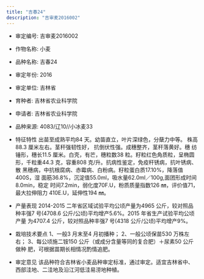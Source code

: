```yaml
---
title: "吉春24"
description: "吉审麦2016002"
---
```

* 审定编号:  吉审麦2016002

*  作物名称:  小麦

*  品种名称:  吉春24

*  审定年份:  2016

*  审定单位:  吉林省

* 育种者:  吉林省农业科学院

*  申请者:  吉林省农业科学院

*  品种来源:  4083/辽10//小冰麦33

*  特征特性
出苗至成熟平均84 天。幼苗直立，叶片深绿色，分蘖力中等。
株高88.3 厘米左右。茎秆强韧性好， 抗倒伏性强。成穗整齐，茎秆落黄好。穗
纺锤形，穗长11.5 厘米。白壳，有芒，穗粒数38 粒。籽粒红色角质粒，呈椭圆
形，千粒重44.3 克，容重808 克/升。抗病性鉴定，免疫秆锈病，抗叶锈病、散
黑穗病，中抗根腐病、赤霉病、白粉病。籽粒蛋白质17.10%，降落值400S，湿
面筋36.8%，沉淀值55.0ml，吸水量62.0ml／100g,面团形成时间8.0min，稳定
时间7.2min，弱化度70F.U，粉质质量指数126 ㎜，评价值71，最大拉伸阻力
410E.U，延伸性194 ㎜。

*  产量表现
2014-2015 二年省区域试验平均公顷产量为4965 公斤，较对照品
种丰强7 号(4708.6 公斤/公顷)平均增产5.6%。2015 年省生产试验平均公顷产量
为4707.4 公斤，较对照品种丰强7 号(4318 公斤/公顷)平均增产9%。

*  栽培技术要点
1、一般3 月末至4 月初播种；
2、一般公顷保苗530 万株左右；
3、每公顷施二铵150 公斤（或成分含量等同的复合肥）＋尿素50 公斤做种
肥，可根据苗期长相情况酌情追肥。

*  审定意见
该品种符合吉林省小麦品种审定标准，通过审定。适宜吉林省中、
西部洼地、二洼地及沿江河低洼易涝地种植。
